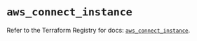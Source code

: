 # `aws_connect_instance`

Refer to the Terraform Registry for docs: [`aws_connect_instance`](https://registry.terraform.io/providers/hashicorp/aws/5.44.0/docs/resources/connect_instance).
